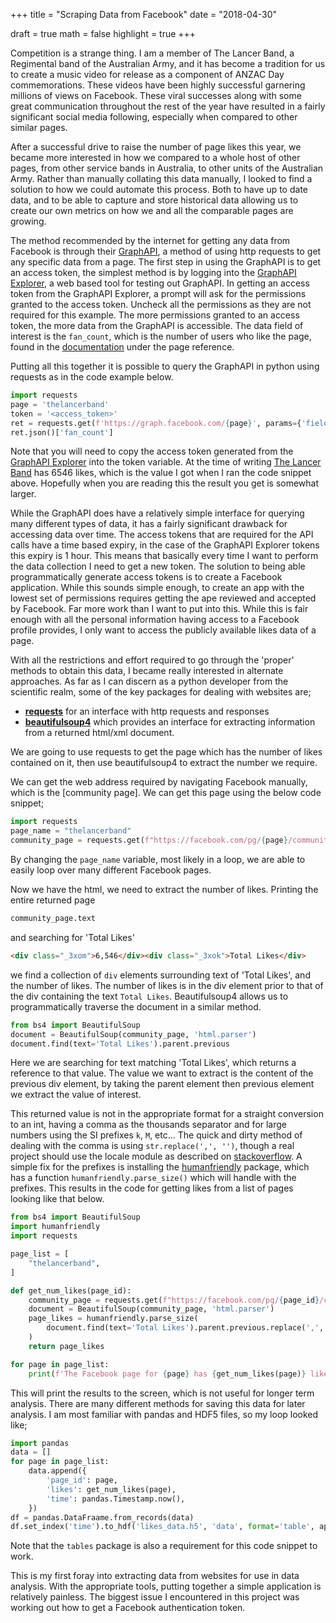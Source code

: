 +++
title = "Scraping Data from Facebook"
date = "2018-04-30"

draft = true
math = false
highlight = true
+++

Competition is a strange thing.
I am a member of The Lancer Band, 
a Regimental band of the Australian Army,
and it has become a tradition for us to create a music video for release 
as a component of ANZAC Day commemorations.
These videos have been highly successful
garnering millions of views on Facebook.
These viral successes 
along with some great communication throughout the rest of the year
have resulted in a fairly significant social media following,
especially when compared to other similar pages.

After a successful drive to raise the number of page likes this year,
we became more interested in how we compared to a whole host of other pages,
from other service bands in Australia,
to other units of the Australian Army.
Rather than manually collating this data manually,
I looked to find a solution to how we could automate this process.
Both to have up to date data,
and to be able to capture and store historical data
allowing us to create our own metrics on how we and all the comparable pages are growing.

The method recommended by the internet for getting any data from Facebook 
is through their [GraphAPI][graph-api],
a method of using http requests to get any specific data from a page.
The first step in using the GraphAPI is to get an access token,
the simplest method is by logging into the [GraphAPI Explorer][graph-api explorer],
a web based tool for testing out GraphAPI.
In getting an access token from the GraphAPI Explorer,
a prompt will ask for the permissions granted to the access token.
Uncheck all the permissions as they are not required for this example.
The more permissions granted to an access token,
the more data from the GraphAPI is accessible.
The data field of interest is the `fan_count`,
which is the number of users who like the page,
found in the [documentation][graph-api page ref] under the page reference.

Putting all this together it is possible to query the GraphAPI in python using requests
as in the code example below.

```python
import requests
page = 'thelancerband'
token = '<access_token>'
ret = requests.get(f'https://graph.facebook.com/{page}', params={'fields': 'fan_count', 'access_token': token})
ret.json()['fan_count']
```

Note that you will need to copy the access token 
generated from the [GraphAPI Explorer][graph-api explorer] into the token variable.
At the time of writing [The Lancer Band][thelancerband] has 6546 likes,
which is the value I got when I ran the code snippet above.
Hopefully when you are reading this the result you get is somewhat larger.

While the GraphAPI does have a relatively simple interface for querying
many different types of data,
it has a fairly significant drawback for accessing data over time.
The access tokens that are required for the API calls have a time based expiry,
in the case of the GraphAPI Explorer tokens this expiry is 1 hour.
This means that basically every time I want to perform the data collection
I need to get a new token.
The solution to being able programmatically generate access tokens
is to create a Facebook application.
While this sounds simple enough,
to create an app with the lowest set of permissions 
requires getting the ape reviewed and accepted by Facebook.
Far more work than I want to put into this.
While this is fair enough with all the personal information 
having access to a Facebook profile provides,
I only want to access the publicly available likes data of a page.

With all the restrictions and effort required
to go through the 'proper' methods to obtain this data,
I became really interested in alternate approaches.
As far as I can discern as a python developer from the scientific realm,
some of the key packages for dealing with websites are;

- **[requests][]** for an interface with http requests and responses
- **[beautifulsoup4][]** which provides an interface
    for extracting information from a returned html/xml document.

We are going to use requests to get the page which has the number of likes contained on it,
then use beautifulsoup4 to extract the number we require.

We can get the web address required by navigating Facebook manually,
which is the [community page].
We can get this page using the below code snippet;

```python
import requests
page_name = "thelancerband"
community_page = requests.get(f"https://facebook.com/pg/{page}/community")
```

By changing the `page_name` variable,
most likely in a loop,
we are able to easily loop over many different Facebook pages.

Now we have the html,
we need to extract the number of likes.
Printing the entire returned page

```python
community_page.text
```

and searching for 'Total Likes'

```html
<div class="_3xom">6,546</div><div class="_3xok">Total Likes</div>
```

we find a collection of `div` elements surrounding text of 'Total Likes', and the number of likes.
The number of likes is in the div element prior to that of the div containing the text `Total Likes`.
Beautifulsoup4 allows us to programmatically traverse the document in a similar method.

```python
from bs4 import BeautifulSoup
document = BeautifulSoup(community_page, 'html.parser')
document.find(text='Total Likes').parent.previous
```

Here we are searching for text matching 'Total Likes',
which returns a reference to that value.
The value we want to extract is the content of the previous div element,
by taking the parent element then previous element we extract the value of interest.

This returned value is not in the appropriate format for a straight conversion to an int,
having a comma as the thousands separator and for large numbers using the SI prefixes `k`, `M`, etc...
The quick and dirty method of dealing with the comma is using `str.replace(',', '')`,
though a real project should use the locale module as described on [stackoverflow][locale commas].
A simple fix for the prefixes is installing the [humanfriendly][] package,
which has a function `humanfriendly.parse_size()` which will handle with the prefixes.
This results in the code for getting likes from a list of pages looking like that below.

```python
from bs4 import BeautifulSoup
import humanfriendly
import requests

page_list = [
    "thelancerband",
]

def get_num_likes(page_id):
    community_page = requests.get(f"https://facebook.com/pg/{page_id}/community")
    document = BeautifulSoup(community_page, 'html.parser')
    page_likes = humanfriendly.parse_size(
        document.find(text='Total Likes').parent.previous.replace(',', '')
    )
    return page_likes

for page in page_list:
    print(f'The Facebook page for {page} has {get_num_likes(page)} likes')
```

This will print the results to the screen,
which is not useful for longer term analysis.
There are many different methods for saving this data for later analysis.
I am most familiar with pandas and HDF5 files,
so my loop looked like;

```python
import pandas
data = []
for page in page_list:
    data.append({
        'page_id': page,
        'likes': get_num_likes(page),
        'time': pandas.Timestamp.now(),
    })
df = pandas.DataFraame.from_records(data)
df.set_index('time').to_hdf('likes_data.h5', 'data', format='table', append=True)
```

Note that the `tables` package is also a requirement for this code snippet to work.

This is my first foray into extracting data from websites
for use in data analysis.
With the appropriate tools,
putting together a simple application is relatively painless.
The biggest issue I encountered in this project
was working out how to get a Facebook authentication token.


[graph-api]: https://developers.facebook.com/docs/graph-api
[graph-api explorer]: https://developers.facebook.com/tools/explorer/
[graph-api page ref]: https://developers.facebook.com/docs/graph-api/reference/page
[thelancerband]: https://facebook.com/thelancerband
[thelancerband community]: https://facebook.com/pg/thelancerband/community
[beautifulsoup4]: https://www.crummy.com/software/BeautifulSoup/bs4/doc/
[requests]: http://docs.python-requests.org/en/master/
[locale commas]: https://stackoverflow.com/questions/1779288/how-do-i-use-python-to-convert-a-string-to-a-number-if-it-has-commas-in-it-as-th
[humanfriendly]: https://pypi.org/project/humanfriendly/
